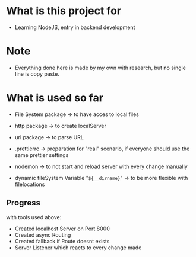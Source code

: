 # What is this project for

- Learning NodeJS, entry in backend development

# Note

- Everything done here is made by my own with research, but no single line is copy paste.

# What is used so far

- File System package
  -> to have acces to local files
- http package
  -> to create localServer
- url package
  -> to parse URL

- .prettierrc
  -> preparation for "real" scenario, if everyone should use the same prettier settings

- nodemon
  -> to not start and reload server with every change manually

- dynamic fileSystem Variable "`${__dirname}`"
  -> to be more flexible with filelocations

## Progress

with tools used above:

- Created localhost Server on Port 8000
- Created async Routing
- Created fallback if Route doesnt exists
- Server Listener which reacts to every change made
